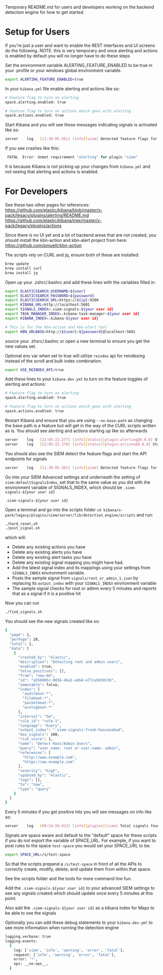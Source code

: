 Temporary README.md for users and developers working on the backend detection engine
for how to get started.

# Setup for Users

If you're just a user and want to enable the REST interfaces and UI screens do the following.
NOTE: this is very temporary and once alerting and actions is enabled by default you will no
longer have to do these steps

Set the environment variable ALERTING_FEATURE_ENABLED to be true in your .profile or your windows
global environment variable.

```sh
export ALERTING_FEATURE_ENABLED=true
```

In your `kibana.yml` file enable alerting and actions like so:

```sh
# Feature flag to turn on alerting
xpack.alerting.enabled: true

# Feature flag to turn on actions which goes with alerting
xpack.actions.enabled: true
```

Start Kibana and you will see these messages indicating signals is activated like so:

```sh
server    log   [11:39:05.561] [info][siem] Detected feature flags for actions and alerting and enabling signals API endpoints
```

If you see crashes like this:

```ts
 FATAL  Error: Unmet requirement "alerting" for plugin "siem"
```

It is because Kibana is not picking up your changes from `kibana.yml` and not seeing that alerting and actions is enabled.

# For Developers

See these two other pages for references:
https://github.com/elastic/kibana/blob/master/x-pack/legacy/plugins/alerting/README.md
https://github.com/elastic/kibana/tree/master/x-pack/legacy/plugins/actions

Since there is no UI yet and a lot of backend areas that are not created, you
should install the kbn-action and kbn-alert project from here:
https://github.com/pmuellr/kbn-action

The scripts rely on CURL and jq, ensure both of these are installed:

```sh
brew update
brew install curl
brew install jq
```

Open up your .zshrc/.bashrc and add these lines with the variables filled in:

```sh
export ELASTICSEARCH_USERNAME=${user}
export ELASTICSEARCH_PASSWORD=${password}
export ELASTICSEARCH_URL=https://${ip}:9200
export KIBANA_URL=http://localhost:5601
export SIGNALS_INDEX=.siem-signals-${your user id}
export TASK_MANAGER_INDEX=.kibana-task-manager-${your user id}
export KIBANA_INDEX=.kibana-${your user id}

# This is for the kbn-action and kbn-alert tool
export KBN_URLBASE=http://${user}:${password}@localhost:5601
```

source your .zhsrc/.bashrc or open a new terminal to ensure you get the new values set.

Optional env var when set to true will utilize `reindex` api for reindexing
instead of the scroll and bulk index combination.

```sh
export USE_REINDEX_API=true
```

Add these lines to your `kibana.dev.yml` to turn on the feature toggles of alerting and actions:

```sh
# Feature flag to turn on alerting
xpack.alerting.enabled: true

# Feature flag to turn on actions which goes with alerting
xpack.actions.enabled: true
```

Restart Kibana and ensure that you are using `--no-base-path` as changing the base path is a feature but will
get in the way of the CURL scripts written as is. You should see alerting and actions starting up like so afterwards

```sh
server    log   [22:05:22.277] [info][status][plugin:alerting@8.0.0] Status changed from uninitialized to green - Ready
server    log   [22:05:22.270] [info][status][plugin:actions@8.0.0] Status changed from uninitialized to green - Ready
```

You should also see the SIEM detect the feature flags and start the API endpoints for signals

```sh
server    log   [11:39:05.561] [info][siem] Detected feature flags for actions and alerting and enabling signals API endpoints
```

Go into your SIEM Advanced settings and underneath the setting of `siem:defaultSignalsIndex`, set that to the same
value as you did with the environment variable of SIGNALS_INDEX, which should be `.siem-signals-${your user id}`

```
.siem-signals-${your user id}
```

Open a terminal and go into the scripts folder `cd kibana/x-pack/legacy/plugins/siem/server/lib/detection_engine/scripts` and run:

```sh
./hard_reset.sh
./post_signal.sh
```

which will:

- Delete any existing actions you have
- Delete any existing alerts you have
- Delete any existing alert tasks you have
- Delete any existing signal mapping you might have had.
- Add the latest signal index and its mappings using your settings from `SIGNALS_INDEX` environment variable.
- Posts the sample signal from `signals/root_or_admin_1.json` by replacing its `output_index` with your `SIGNALS_INDEX` environment variable
- The sample signal checks for root or admin every 5 minutes and reports that as a signal if it is a positive hit

Now you can run

```sh
./find_signals.sh
```

You should see the new signals created like so:

```sh
{
  "page": 1,
  "perPage": 20,
  "total": 1,
  "data": [
    {
      "created_by": "elastic",
      "description": "Detecting root and admin users",
      "enabled": true,
      "false_positives": [],
      "from": "now-6m",
      "id": "a556065c-0656-4ba1-ad64-a77ca9d2013b",
      "immutable": false,
      "index": [
        "auditbeat-*",
        "filebeat-*",
        "packetbeat-*",
        "winlogbeat-*"
      ],
      "interval": "5m",
      "rule_id": "rule-1",
      "language": "kuery",
      "output_index": ".siem-signals-frank-hassanabad",
      "max_signals": 100,
      "risk_score": 1,
      "name": "Detect Root/Admin Users",
      "query": "user.name: root or user.name: admin",
      "references": [
        "http://www.example.com",
        "https://ww.example.com"
      ],
      "severity": "high",
      "updated_by": "elastic",
      "tags": [],
      "to": "now",
      "type": "query"
    }
  ]
}
```

Every 5 minutes if you get positive hits you will see messages on info like so:

```sh
server    log   [09:54:59.013] [info][plugins][siem] Total signals found from signal rule "id: a556065c-0656-4ba1-ad64-a77ca9d2013b", "ruleId: rule-1": 10000
```

Signals are space aware and default to the "default" space for these scripts if you do not export
the variable of SPACE_URL. For example, if you want to post rules to the space `test-space` you would
set your SPACE_URL to be:

```sh
export SPACE_URL=/s/test-space
```

So that the scripts prepend a `/s/test-space` in front of all the APIs to correctly create, modify, delete, and update
them from within that space.

See the scripts folder and the tools for more command line fun.

Add the `.siem-signals-${your user id}` to your advanced SIEM settings to see any signals
created which should update once every 5 minutes at this point.

Also add the `.siem-signals-${your user id}` as a kibana index for Maps to be able to see the
signals

Optionally you can add these debug statements to your `kibana.dev.yml` to see more information when running the detection
engine

```sh
logging.verbose: true
logging.events:
  {
    log: ['siem', 'info', 'warning', 'error', 'fatal'],
    request: ['info', 'warning', 'error', 'fatal'],
    error: '*',
    ops: __no-ops__,
  }
```
